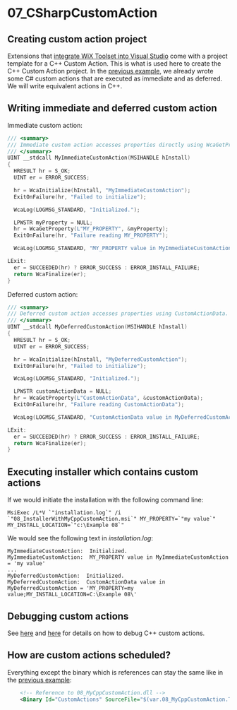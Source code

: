 # 07_CSharpCustomAction

## Creating custom action project

Extensions that [integrate WiX Toolset into Visual Studio](https://marketplace.visualstudio.com/publishers/WixToolset) come with a project template for a C++ Custom Action. This is what is used here to create the C++ Custom Action project. In the [previous example](../07_CSharpCustomAction/), we already wrote some C# custom actions that are executed as immediate and as deferred. We will write equivalent actions in C++.

## Writing immediate and deferred custom action

Immediate custom action:
```C++
/// <summary>
/// Immediate custom action accesses properties directly using WcaGetProperty.
/// </summary>
UINT __stdcall MyImmediateCustomAction(MSIHANDLE hInstall)
{
  HRESULT hr = S_OK;
  UINT er = ERROR_SUCCESS;

  hr = WcaInitialize(hInstall, "MyImmediateCustomAction");
  ExitOnFailure(hr, "Failed to initialize");

  WcaLog(LOGMSG_STANDARD, "Initialized.");

  LPWSTR myProperty = NULL;
  hr = WcaGetProperty(L"MY_PROPERTY", &myProperty);
  ExitOnFailure(hr, "Failure reading MY_PROPERTY");

  WcaLog(LOGMSG_STANDARD, "MY_PROPERTY value in MyImmediateCustomAction = '%ls'", (LPCWSTR)myProperty);

LExit:
  er = SUCCEEDED(hr) ? ERROR_SUCCESS : ERROR_INSTALL_FAILURE;
  return WcaFinalize(er);
}
```

Deferred custom action:
```C++
/// <summary>
/// Deferred custom action accesses properties using CustomActionData.
/// </summary>
UINT __stdcall MyDeferredCustomAction(MSIHANDLE hInstall)
{
  HRESULT hr = S_OK;
  UINT er = ERROR_SUCCESS;

  hr = WcaInitialize(hInstall, "MyDeferredCustomAction");
  ExitOnFailure(hr, "Failed to initialize");

  WcaLog(LOGMSG_STANDARD, "Initialized.");

  LPWSTR customActionData = NULL;
  hr = WcaGetProperty(L"CustomActionData", &customActionData);
  ExitOnFailure(hr, "Failure reading CustomActionData");

  WcaLog(LOGMSG_STANDARD, "CustomActionData value in MyDeferredCustomAction = '%ls'", (LPCWSTR)customActionData);

LExit:
  er = SUCCEEDED(hr) ? ERROR_SUCCESS : ERROR_INSTALL_FAILURE;
  return WcaFinalize(er);
}
```

## Executing installer which contains custom actions

If we would initiate the installation with the following command line:
```
MsiExec /L*V `"installation.log`" /i `"08_InstallerWithMyCppCustomAction.msi`" MY_PROPERTY=`"my value`" MY_INSTALL_LOCATION=`"c:\Example 08`"
```
We would see the following text in *installation.log*:
```
MyImmediateCustomAction:  Initialized.
MyImmediateCustomAction:  MY_PROPERTY value in MyImmediateCustomAction = 'my value'
...
MyDeferredCustomAction:  Initialized.
MyDeferredCustomAction:  CustomActionData value in MyDeferredCustomAction = 'MY_PROPERTY=my value;MY_INSTALL_LOCATION=C:\Example 08\'
```

## Debugging custom actions

See [here](https://stackoverflow.com/a/52880033/15770755) and [here](https://docs.microsoft.com/en-us/windows/win32/msi/debugging-custom-actions) for details on how to debug C++ custom actions.

## How are custom actions scheduled?

Everything except the binary which is references can stay the same like in the [previous example](../07_CSharpCustomAction/):
```xml
    <!-- Reference to 08_MyCppCustomAction.dll -->
    <Binary Id="CustomActions" SourceFile="$(var.08_MyCppCustomAction.TargetDir)$(var.08_MyCppCustomAction.TargetName).dll" />
```
